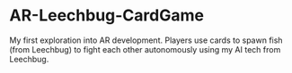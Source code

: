 # AR-Leechbug-CardGame
 My first exploration into AR development. Players use cards to spawn fish (from Leechbug) to fight each other autonomously using my AI tech from Leechbug. 
